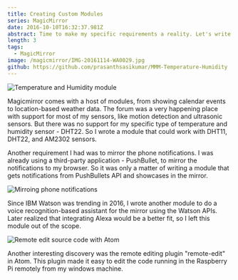 ```yaml
---
title: Creating Custom Modules
series: MagicMirror
date: 2016-10-10T16:32:37.981Z
abstract: Time to make my specific requirements a reality. Let's write some custom modules.
length: 3
tags:
  - MagicMirror
image: /magicmirror/IMG-20161114-WA0029.jpg
github: https://github.com/prasanthsasikumar/MMM-Temperature-Humidity
---
```


![](/magicmirror/IMG-20161001-WA0022.jpg "Temperature and Humidity module")

Magicmirror comes with a host of modules, from showing calendar events to location-based weather data. The forum was a very happening place with support for most of my sensors, like motion detection and ultrasonic sensors. But there was no support for my specific type of temperature and humidity sensor  - DHT22. So I wrote a module that could work with DHT11, DHT22, and AM2302 sensors. 

Another requirement I had was to mirror the phone notifications. I was already using a third-party application - PushBullet, to mirror the notifications to my browser. So it was only a matter of writing a module that gets notifications from PushBullets API and showcases in the mirror. 

![](/magicmirror/IMG-20161003-WA0001.jpg "Mirroing phone notifications")

Since IBM Watson was trending in 2016, I wrote another module to do a voice recognition-based assistant for the mirror using the Watson APIs. Later realized that integrating Alexa would be a better fit, so I left this module out of the scope.

![](/magicmirror/IMG-20161001-WA0008.jpg "Remote edit source code with Atom")

Another interesting discovery was the remote editing plugin "remote-edit" in Atom. This plugin made it easy to edit the code running in the Raspberry Pi remotely from my windows machine. 


